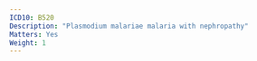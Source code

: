 ```yaml
---
ICD10: B520
Description: "Plasmodium malariae malaria with nephropathy"
Matters: Yes
Weight: 1
---
```

